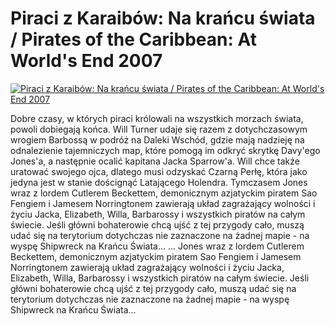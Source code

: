 Piraci z Karaibów: Na krańcu świata / Pirates of the Caribbean: At World's End 2007 
=============
[![Piraci z Karaibów: Na krańcu świata / Pirates of the Caribbean: At World's End 2007 ](http://vidos.pl/images/player.gif)](http://vidos.pl/piraci-z-karaibow-na-krancu-swiata-pirates-of-the-caribbean-at-world-s-end-2007)

 Dobre czasy, w których piraci królowali na wszystkich morzach świata, powoli dobiegają końca. Will Turner udaje się razem z dotychczasowym wrogiem Barbossą w podróż na Daleki Wschód, gdzie mają nadzieję na odnalezienie tajemniczych map, które pomogą im odkryć skrytkę Davy'ego Jones'a, a następnie ocalić kapitana Jacka Sparrow'a. Will chce także uratować swojego ojca, dlatego musi odzyskać Czarną Perłę, która jako jedyna jest w stanie doścignąć Latającego Holendra. Tymczasem Jones wraz z lordem Cutlerem Beckettem, demonicznym azjatyckim piratem Sao Fengiem i Jamesem Norringtonem zawierają układ zagrażający wolności i życiu Jacka, Elizabeth, Willa, Barbarossy i wszystkich piratów na całym świecie. Jeśli główni bohaterowie chcą ujść z tej przygody cało, muszą udać się na terytorium dotychczas nie zaznaczone na żadnej mapie - na wyspę Shipwreck na Krańcu Świata...   ... Jones wraz z lordem Cutlerem Beckettem, demonicznym azjatyckim piratem Sao Fengiem i Jamesem Norringtonem zawierają układ zagrażający wolności i życiu Jacka, Elizabeth, Willa, Barbarossy i wszystkich piratów na całym świecie. Jeśli główni bohaterowie chcą ujść z tej przygody cało, muszą udać się na terytorium dotychczas nie zaznaczone na żadnej mapie - na wyspę Shipwreck na Krańcu Świata...
